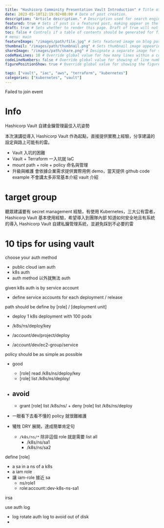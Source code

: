 ```yaml
---
title: "Hashicorp Comminity Presentation Vault Introduction" # Title of the blog post.
date: 2023-05-10T12:19:02+08:00 # Date of post creation.
description: "Article description." # Description used for search engine.
featured: true # Sets if post is a featured post, making appear on the home page side bar.
draft: true # Sets whether to render this page. Draft of true will not be rendered.
toc: false # Controls if a table of contents should be generated for first-level links automatically.
# menu: main
featureImage: "/images/path/file.jpg" # Sets featured image on blog post.
thumbnail: "/images/path/thumbnail.png" # Sets thumbnail image appearing inside card on homepage.
shareImage: "/images/path/share.png" # Designate a separate image for social media sharing.
codeMaxLines: 10 # Override global value for how many lines within a code block before auto-collapsing.
codeLineNumbers: false # Override global value for showing of line numbers within code block.
figurePositionShow: true # Override global value for showing the figure label.

tags: ["vault", "iac", "aws", "terraform", "kubernetes"]
categories: ["kubernetes", "vault"]
---
```


Failed to join event

# Info

Hashicorp Vault 自建金鑰管理最佳入坑姿勢

本次演講從導入 Hashicorp Vault 作為起點，直接提供實務上經驗，分享建議的設定與路上可能有的雷。
- Vault 入坑的困難
- Vault + Terraform 一入坑就 IaC
- mount path + role + policy 命名與管理
- 升級與維護
會依據企業需求提供實際用例 demo，當天提供 github code example
不會講太多非常基本介紹 vault 介紹

# target group

聽眾建議要有 secret management 經驗，有使用 Kubernetes，三大公有雲者，Hashicorp Vault 基本使用經驗，希望導入到團隊內部
知道如何安全地且有系統的導入 Hashicorp Vault 自建私鑰管理系統，並避免踩到不必要的雷

# 10 tips for using vault

choose your auth method
- public cloud iam auth
- k8s auth
- auth method 以外就無法 auth

given k8s auth is by service account
- define service accounts for each deployment / release

path should be define by [role] / [deployment unit]

- deploy 1 k8s deployment with 100 pods

- /k8s/ns/deploy/key
- /account/dev/project/deploy
- /account/dev/ec2-group/service

policy should be as simple as possible
- good
  - [role] read /k8s/ns/deploy/key
  - [role] list /k8s/ns/deploy/
- avoid
  - 
  - grant [role] list /k8s/ns/ + deny [role] list /k8s/ns/deploy

- 一眼看下去看不懂的 policy 就很難維護
- 犧牲 DRY 展開，達成簡單肯定句
  - `/k8s/ns/*` 除非這個 role 就是需要 list all
    - /k8s/ns/sa1
    - /k8s/ns/sa2

define [role]
- a sa in a ns of a k8s
- a iam role
- 讓 iam-role 接近 sa
  - ns/role1
  - role:account::dev-k8s-ns-sa1

irsa

use auth log
- log rotate auth log to avoid out of disk
- 

